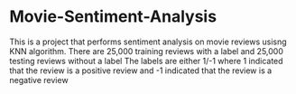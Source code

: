 # Movie-Sentiment-Analysis
This is a project that performs sentiment analysis on movie reviews usisng KNN algorithm.
There are 25,000 training reviews with a label and 25,000 testing reviews without a label
The labels are either 1/-1 where 1 indicated that the review is a positive review and -1 indicated that the review is a negative review
